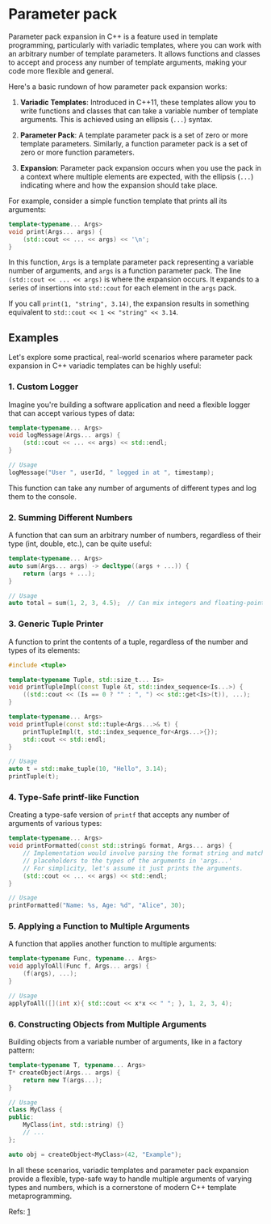 # Parameter pack

Parameter pack expansion in C++ is a feature used in template programming, particularly with variadic templates, where you can work with an arbitrary number of template parameters. It allows functions and classes to accept and process any number of template arguments, making your code more flexible and general.

Here's a basic rundown of how parameter pack expansion works:

1. **Variadic Templates**: Introduced in C++11, these templates allow you to write functions and classes that can take a variable number of template arguments. This is achieved using an ellipsis (`...`) syntax.

2. **Parameter Pack**: A template parameter pack is a set of zero or more template parameters. Similarly, a function parameter pack is a set of zero or more function parameters.

3. **Expansion**: Parameter pack expansion occurs when you use the pack in a context where multiple elements are expected, with the ellipsis (`...`) indicating where and how the expansion should take place.

For example, consider a simple function template that prints all its arguments:

```cpp
template<typename... Args>
void print(Args... args) {
    (std::cout << ... << args) << '\n';
}
```

In this function, `Args` is a template parameter pack representing a variable number of arguments, and `args` is a function parameter pack. The line `(std::cout << ... << args)` is where the expansion occurs. It expands to a series of insertions into `std::cout` for each element in the `args` pack.

If you call `print(1, "string", 3.14)`, the expansion results in something equivalent to `std::cout << 1 << "string" << 3.14`.


## Examples
Let's explore some practical, real-world scenarios where parameter pack expansion in C++ variadic templates can be highly useful:

### 1. **Custom Logger**

Imagine you're building a software application and need a flexible logger that can accept various types of data:

```cpp
template<typename... Args>
void logMessage(Args... args) {
    (std::cout << ... << args) << std::endl;
}

// Usage
logMessage("User ", userId, " logged in at ", timestamp);
```

This function can take any number of arguments of different types and log them to the console.

### 2. **Summing Different Numbers**

A function that can sum an arbitrary number of numbers, regardless of their type (int, double, etc.), can be quite useful:

```cpp
template<typename... Args>
auto sum(Args... args) -> decltype((args + ...)) {
    return (args + ...);
}

// Usage
auto total = sum(1, 2, 3, 4.5);  // Can mix integers and floating-point numbers
```

### 3. **Generic Tuple Printer**

A function to print the contents of a tuple, regardless of the number and types of its elements:

```cpp
#include <tuple>

template<typename Tuple, std::size_t... Is>
void printTupleImpl(const Tuple &t, std::index_sequence<Is...>) {
    ((std::cout << (Is == 0 ? "" : ", ") << std::get<Is>(t)), ...);
}

template<typename... Args>
void printTuple(const std::tuple<Args...>& t) {
    printTupleImpl(t, std::index_sequence_for<Args...>{});
    std::cout << std::endl;
}

// Usage
auto t = std::make_tuple(10, "Hello", 3.14);
printTuple(t);
```

### 4. **Type-Safe printf-like Function**

Creating a type-safe version of `printf` that accepts any number of arguments of various types:

```cpp
template<typename... Args>
void printFormatted(const std::string& format, Args... args) {
    // Implementation would involve parsing the format string and matching
    // placeholders to the types of the arguments in 'args...'
    // For simplicity, let's assume it just prints the arguments.
    (std::cout << ... << args) << std::endl;
}

// Usage
printFormatted("Name: %s, Age: %d", "Alice", 30);
```

### 5. **Applying a Function to Multiple Arguments**

A function that applies another function to multiple arguments:

```cpp
template<typename Func, typename... Args>
void applyToAll(Func f, Args... args) {
    (f(args), ...);
}

// Usage
applyToAll([](int x){ std::cout << x*x << " "; }, 1, 2, 3, 4);
```

### 6. **Constructing Objects from Multiple Arguments**

Building objects from a variable number of arguments, like in a factory pattern:

```cpp
template<typename T, typename... Args>
T* createObject(Args... args) {
    return new T(args...);
}

// Usage
class MyClass {
public:
    MyClass(int, std::string) {}
    // ...
};

auto obj = createObject<MyClass>(42, "Example");
```

In all these scenarios, variadic templates and parameter pack expansion provide a flexible, type-safe way to handle multiple arguments of varying types and numbers, which is a cornerstone of modern C++ template metaprogramming.


Refs: [1](https://en.cppreference.com/w/cpp/language/parameter_pack)
